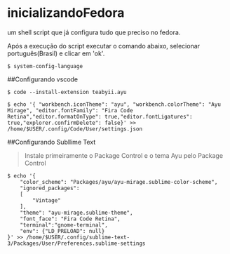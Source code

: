 # inicializandoFedora
um shell script que já configura tudo que preciso no fedora.

Após a execução do script executar o comando abaixo, selecionar português(Brasil) e clicar em 'ok'.
```shell
$ system-config-language
```

##Configurando vscode
```shell
$ code --install-extension teabyii.ayu 

$ echo '{ "workbench.iconTheme": "ayu", "workbench.colorTheme": "Ayu Mirage", "editor.fontFamily": "Fira Code Retina","editor.formatOnType": true,"editor.fontLigatures": true,"explorer.confirmDelete": false}' >> /home/$USER/.config/Code/User/settings.json
```
##Configurando Subllime Text
> Instale primeiramente o Package Control e o tema Ayu pelo Package Control

```shell
$ echo '{
	"color_scheme": "Packages/ayu/ayu-mirage.sublime-color-scheme",
	"ignored_packages":
	[
		"Vintage"
	],
	"theme": "ayu-mirage.sublime-theme",
	"font_face": "Fira Code Retina",
	"terminal":"gnome-terminal",
	"env": {"LD_PRELOAD": null}
}' >> /home/$USER/.config/sublime-text-3/Packages/User/Preferences.sublime-settings
```